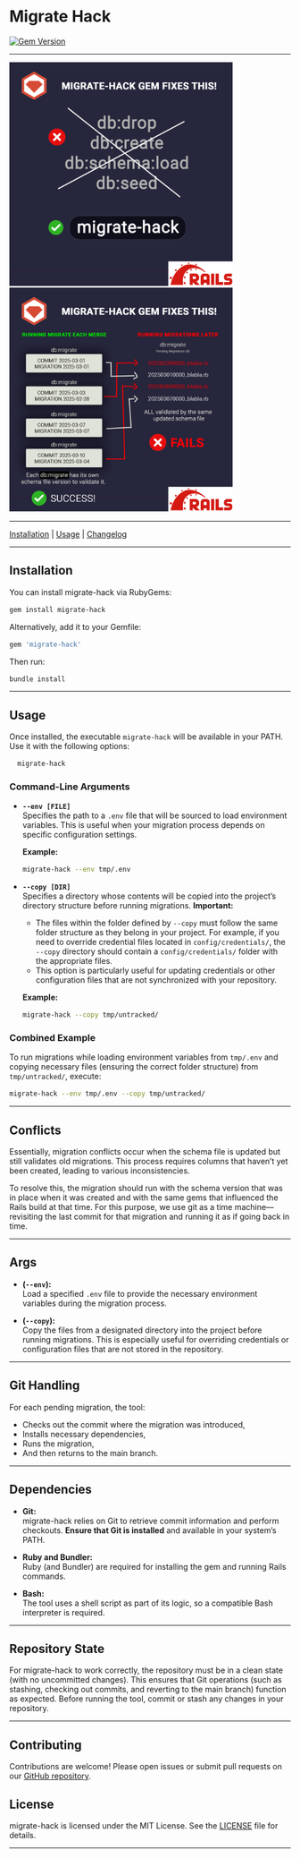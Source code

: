 # Migrate Hack

[![Gem Version](https://badge.fury.io/rb/migrate-hack.svg?icon=si%3Arubygems)](https://badge.fury.io/rb/migrate-hack)

---

<img src="public/img/explain-rebuild.png" width="400" /> <img src="public/img/explain.png" width="400" />

---

[Installation](#installation) | [Usage](#usage) | [Changelog](CHANGELOG.md)

---

## Installation

You can install migrate-hack via RubyGems:

```bash
gem install migrate-hack
```

Alternatively, add it to your Gemfile:

```ruby
gem 'migrate-hack'
```

Then run:

```bash
bundle install
```

---

## Usage

Once installed, the executable `migrate-hack` will be available in your PATH. Use it with the following options:

```bash
  migrate-hack
```

### Command-Line Arguments

- **`--env [FILE]`**  
  Specifies the path to a `.env` file that will be sourced to load environment variables. This is useful when your migration process depends on specific configuration settings.

  **Example:**
  ```bash
  migrate-hack --env tmp/.env
  ```

- **`--copy [DIR]`**  
  Specifies a directory whose contents will be copied into the project’s directory structure before running migrations. **Important:**  
  - The files within the folder defined by `--copy` must follow the same folder structure as they belong in your project. For example, if you need to override credential files located in `config/credentials/`, the `--copy` directory should contain a `config/credentials/` folder with the appropriate files.
  - This option is particularly useful for updating credentials or other configuration files that are not synchronized with your repository.

  **Example:**
  ```bash
  migrate-hack --copy tmp/untracked/
  ```

### Combined Example

To run migrations while loading environment variables from `tmp/.env` and copying necessary files (ensuring the correct folder structure) from `tmp/untracked/`, execute:

```bash
migrate-hack --env tmp/.env --copy tmp/untracked/
```

---

## Conflicts

Essentially, migration conflicts occur when the schema file is updated but still validates old migrations. This process requires columns that haven’t yet been created, leading to various inconsistencies.

To resolve this, the migration should run with the schema version that was in place when it was created and with the same gems that influenced the Rails build at that time. For this purpose, we use git as a time machine—revisiting the last commit for that migration and running it as if going back in time.

---

## Args

- **(`--env`):**  
  Load a specified `.env` file to provide the necessary environment variables during the migration process.

- **(`--copy`):**  
  Copy the files from a designated directory into the project before running migrations. This is especially useful for overriding credentials or configuration files that are not stored in the repository.

---

## Git Handling
  For each pending migration, the tool:
  - Checks out the commit where the migration was introduced,
  - Installs necessary dependencies,
  - Runs the migration,
  - And then returns to the main branch.

---

## Dependencies

- **Git:**  
  migrate-hack relies on Git to retrieve commit information and perform checkouts. **Ensure that Git is installed** and available in your system’s PATH.

- **Ruby and Bundler:**  
  Ruby (and Bundler) are required for installing the gem and running Rails commands.

- **Bash:**  
  The tool uses a shell script as part of its logic, so a compatible Bash interpreter is required.

---

## Repository State

For migrate-hack to work correctly, the repository must be in a clean state (with no uncommitted changes). This ensures that Git operations (such as stashing, checking out commits, and reverting to the main branch) function as expected. Before running the tool, commit or stash any changes in your repository.

---

## Contributing

Contributions are welcome! Please open issues or submit pull requests on our [GitHub repository](https://github.com/omelao/migrate-hack).

## License

migrate-hack is licensed under the MIT License. See the [LICENSE](LICENSE) file for details.

---

